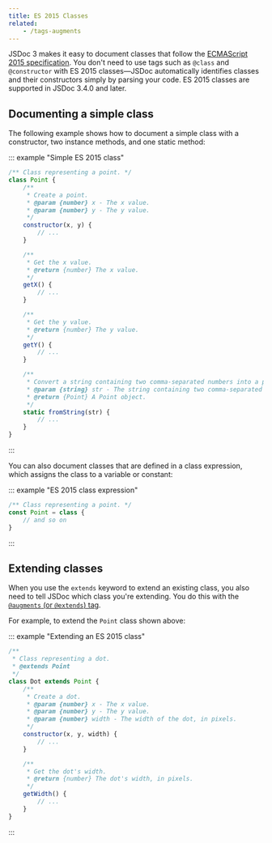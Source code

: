 ```yaml
---
title: ES 2015 Classes
related:
    - /tags-augments
---
```


JSDoc 3 makes it easy to document classes that follow the [ECMAScript 2015
specification][es2015-classes]. You don't need to use tags such as `@class` and `@constructor` with
ES 2015 classes—JSDoc automatically identifies classes and their constructors simply by parsing your
code. ES 2015 classes are supported in JSDoc 3.4.0 and later.

[es2015-classes]: https://262.ecma-international.org/6.0/#sec-class-definitions


## Documenting a simple class

The following example shows how to document a simple class with a constructor, two instance methods,
and one static method:

::: example "Simple ES 2015 class"

```js
/** Class representing a point. */
class Point {
    /**
     * Create a point.
     * @param {number} x - The x value.
     * @param {number} y - The y value.
     */
    constructor(x, y) {
        // ...
    }

    /**
     * Get the x value.
     * @return {number} The x value.
     */
    getX() {
        // ...
    }

    /**
     * Get the y value.
     * @return {number} The y value.
     */
    getY() {
        // ...
    }

    /**
     * Convert a string containing two comma-separated numbers into a point.
     * @param {string} str - The string containing two comma-separated numbers.
     * @return {Point} A Point object.
     */
    static fromString(str) {
        // ...
    }
}
```

:::

You can also document classes that are defined in a class expression, which assigns the class to a
variable or constant:

::: example "ES 2015 class expression"

```js
/** Class representing a point. */
const Point = class {
    // and so on
}
```

:::


## Extending classes

When you use the `extends` keyword to extend an existing class, you also need to tell JSDoc which
class you're extending. You do this with the [`@augments` (or `@extends`) tag][augments-tag].

For example, to extend the `Point` class shown above:

::: example "Extending an ES 2015 class"

```js
/**
 * Class representing a dot.
 * @extends Point
 */
class Dot extends Point {
    /**
     * Create a dot.
     * @param {number} x - The x value.
     * @param {number} y - The y value.
     * @param {number} width - The width of the dot, in pixels.
     */
    constructor(x, y, width) {
        // ...
    }

    /**
     * Get the dot's width.
     * @return {number} The dot's width, in pixels.
     */
    getWidth() {
        // ...
    }
}
```

:::

[augments-tag]: /tags-augments
